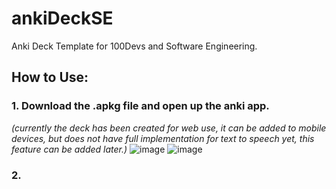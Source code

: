 # ankiDeckSE
Anki Deck Template for 100Devs and Software Engineering.

## How to Use: 
### 1. Download the .apkg file and open up the anki app.
<i>(currently the deck has been created for web use, it can be added to mobile devices, but does not have full implementation for text to speech yet, this feature can be added later.)</i>
![image](https://user-images.githubusercontent.com/106789729/193131816-011e0e09-0e27-4a5d-b800-b22159a55b5e.png)
![image](https://user-images.githubusercontent.com/106789729/193131847-8319528c-3ba2-4f57-a130-2da6cdeb3356.png)


### 2. <strong> 
